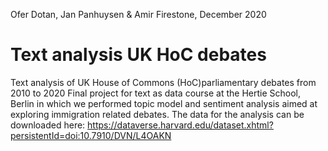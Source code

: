 Ofer Dotan, Jan Panhuysen & Amir Firestone, December 2020

# Text analysis UK HoC debates
Text analysis of UK House of Commons (HoC)parliamentary debates from 2010 to 2020
Final project for text as data course at the Hertie School, Berlin in which we performed topic model and sentiment analysis aimed at exploring immigration related debates.
The data for the analysis can be downloaded here: https://dataverse.harvard.edu/dataset.xhtml?persistentId=doi:10.7910/DVN/L4OAKN
